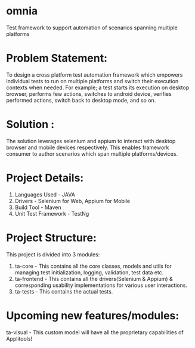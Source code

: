 # omnia
Test framework to support automation of scenarios spanning multiple platforms

Problem Statement:
==================

To design a cross platform test automation framework which empowers individual tests to run on multiple platforms and switch their execution contexts when needed. For example; a test starts its execution on desktop browser, performs few actions, switches to android device, verifies performed actions, switch back to desktop mode, and so on. 

Solution :
==========

The solution leverages selenium and appium to interact with desktop browser and mobile devices respectively.
This enables framework consumer to author scenarios which span multiple platforms/devices.

Project Details:
================

1. Languages Used - JAVA
2. Drivers - Selenium for Web, Appium for Mobile
3. Build Tool - Maven
4. Unit Test Framework - TestNg

Project Structure:
===================
This project is divided into 3 modules:
1. ta-core - This contains all the core classes, models and utils for managing test initialization, logging, validation, test data etc.
2. ta-frontend -  This contains all the drivers(Selenium & Appium) & corresponding usability implementations for various user interactions.
3. ta-tests -  This contains the actual tests.

Upcoming new features/modules:
===================
ta-visual - This custom model will have all the proprietary capabilities of Applitools!
